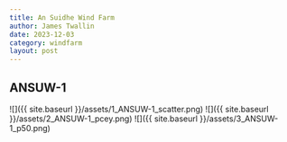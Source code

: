 ```yaml
---
title: An Suidhe Wind Farm
author: James Twallin
date: 2023-12-03
category: windfarm
layout: post
---
```

ANSUW-1
-------------
![]({{ site.baseurl }}/assets/1_ANSUW-1_scatter.png)
![]({{ site.baseurl }}/assets/2_ANSUW-1_pcey.png)
![]({{ site.baseurl }}/assets/3_ANSUW-1_p50.png)

